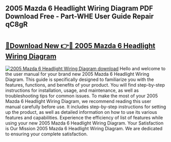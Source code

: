 ## 2005 Mazda 6 Headlight Wiring Diagram PDF Download Free - Part-WHE User Guide Repair qC8gR

# <h2><a href="http://dfkz9v.blite.top/?on=2005+Mazda+6+Headlight+Wiring+Diagram">🔗Download New 👉🔴 2005 Mazda 6 Headlight Wiring Diagram</a></h2>

[![2005 Mazda 6 Headlight Wiring Diagram download](https://i.imgur.com/lujVjoI.png)](http://dfkz9v.blite.top/?on=2005+Mazda+6+Headlight+Wiring+Diagram)
Hello and welcome to the user manual for your brand new 2005 Mazda 6 Headlight Wiring Diagram. This guide is specifically designed to familiarize you with the features, functions, and benefits of your product. You will find step-by-step instructions for installation, usage, and maintenance, as well as troubleshooting tips for common issues. To make the most of your 2005 Mazda 6 Headlight Wiring Diagram, we recommend reading this user manual carefully before use. It includes step-by-step instructions for setting up the product, as well as detailed information on how to use its various features and capabilities. Experience the efficiency of list of features while using your new 2005 Mazda 6 Headlight Wiring Diagram. Your Satisfaction is Our Mission 2005 Mazda 6 Headlight Wiring Diagram. We are dedicated to ensuring your complete satisfaction.
